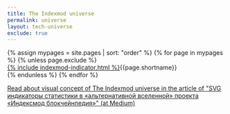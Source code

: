 ```yaml
---
title: The Indexmod universe
permalink: universe
layout: tech-universe
exclude: true
---
```


<wrap>
{% assign mypages = site.pages | sort: "order" %} {% for page in mypages %}
{% unless page.exclude %}

<div class="tooltip"><a href="{{ page.permalink | absolute_url }}">{% include indexmod-indicator.html %}</a><span class="tooltiptext">{{page.shortname}}</span></div>
 {% endunless %}
 {% endfor %}
</wrap>

[Read about visual concept of The Indexmod universe in the article of "SVG индикаторы статистики в «альтернативной вселенной» проекта «Индексмод блокчейнпедия»" (at Medium)](https://medium.com/@andreideinichenko/svg-индикаторы-статистики-в-альтернативной-вселенной-проекта-индексмод-блокчейнпедия-325dc5cf3c1b)

